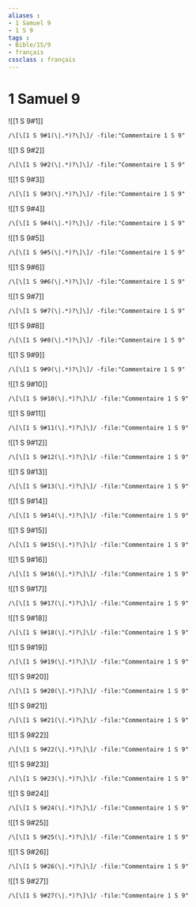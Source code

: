 ```yaml
---
aliases : 
- 1 Samuel 9
- 1 S 9
tags : 
- Bible/1S/9
- français
cssclass : français
---
```


# 1 Samuel 9

![[1 S 9#1]]

```query
/\[\[1 S 9#1(\|.*)?\]\]/ -file:"Commentaire 1 S 9"
```

![[1 S 9#2]]

```query
/\[\[1 S 9#2(\|.*)?\]\]/ -file:"Commentaire 1 S 9"
```

![[1 S 9#3]]

```query
/\[\[1 S 9#3(\|.*)?\]\]/ -file:"Commentaire 1 S 9"
```

![[1 S 9#4]]

```query
/\[\[1 S 9#4(\|.*)?\]\]/ -file:"Commentaire 1 S 9"
```

![[1 S 9#5]]

```query
/\[\[1 S 9#5(\|.*)?\]\]/ -file:"Commentaire 1 S 9"
```

![[1 S 9#6]]

```query
/\[\[1 S 9#6(\|.*)?\]\]/ -file:"Commentaire 1 S 9"
```

![[1 S 9#7]]

```query
/\[\[1 S 9#7(\|.*)?\]\]/ -file:"Commentaire 1 S 9"
```

![[1 S 9#8]]

```query
/\[\[1 S 9#8(\|.*)?\]\]/ -file:"Commentaire 1 S 9"
```

![[1 S 9#9]]

```query
/\[\[1 S 9#9(\|.*)?\]\]/ -file:"Commentaire 1 S 9"
```

![[1 S 9#10]]

```query
/\[\[1 S 9#10(\|.*)?\]\]/ -file:"Commentaire 1 S 9"
```

![[1 S 9#11]]

```query
/\[\[1 S 9#11(\|.*)?\]\]/ -file:"Commentaire 1 S 9"
```

![[1 S 9#12]]

```query
/\[\[1 S 9#12(\|.*)?\]\]/ -file:"Commentaire 1 S 9"
```

![[1 S 9#13]]

```query
/\[\[1 S 9#13(\|.*)?\]\]/ -file:"Commentaire 1 S 9"
```

![[1 S 9#14]]

```query
/\[\[1 S 9#14(\|.*)?\]\]/ -file:"Commentaire 1 S 9"
```

![[1 S 9#15]]

```query
/\[\[1 S 9#15(\|.*)?\]\]/ -file:"Commentaire 1 S 9"
```

![[1 S 9#16]]

```query
/\[\[1 S 9#16(\|.*)?\]\]/ -file:"Commentaire 1 S 9"
```

![[1 S 9#17]]

```query
/\[\[1 S 9#17(\|.*)?\]\]/ -file:"Commentaire 1 S 9"
```

![[1 S 9#18]]

```query
/\[\[1 S 9#18(\|.*)?\]\]/ -file:"Commentaire 1 S 9"
```

![[1 S 9#19]]

```query
/\[\[1 S 9#19(\|.*)?\]\]/ -file:"Commentaire 1 S 9"
```

![[1 S 9#20]]

```query
/\[\[1 S 9#20(\|.*)?\]\]/ -file:"Commentaire 1 S 9"
```

![[1 S 9#21]]

```query
/\[\[1 S 9#21(\|.*)?\]\]/ -file:"Commentaire 1 S 9"
```

![[1 S 9#22]]

```query
/\[\[1 S 9#22(\|.*)?\]\]/ -file:"Commentaire 1 S 9"
```

![[1 S 9#23]]

```query
/\[\[1 S 9#23(\|.*)?\]\]/ -file:"Commentaire 1 S 9"
```

![[1 S 9#24]]

```query
/\[\[1 S 9#24(\|.*)?\]\]/ -file:"Commentaire 1 S 9"
```

![[1 S 9#25]]

```query
/\[\[1 S 9#25(\|.*)?\]\]/ -file:"Commentaire 1 S 9"
```

![[1 S 9#26]]

```query
/\[\[1 S 9#26(\|.*)?\]\]/ -file:"Commentaire 1 S 9"
```

![[1 S 9#27]]

```query
/\[\[1 S 9#27(\|.*)?\]\]/ -file:"Commentaire 1 S 9"
```

